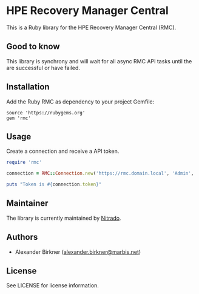 # HPE Recovery Manager Central

This is a Ruby library for the HPE Recovery Manager Central (RMC).

## Good to know

This library is synchrony and will wait for all async RMC API tasks until the are successful or have failed.

## Installation

Add the Ruby RMC as dependency to your project Gemfile: 

```
source 'https://rubygems.org'
gem 'rmc'
```

## Usage

Create a connection and receive a API token.

```ruby
require 'rmc'

connection = RMC::Connection.new('https://rmc.domain.local', 'Admin', 'MySpecialPassword')

puts "Token is #{connection.token}"
```

## Maintainer

The library is currently maintained by [Nitrado](http://nitrado.net/).

## Authors

* Alexander Birkner (alexander.birkner@marbis.net)

## License

See LICENSE for license information.
